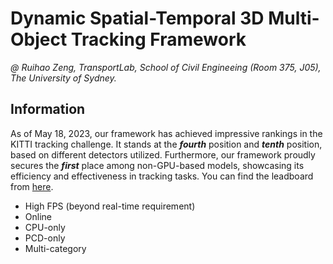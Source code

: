 # Dynamic Spatial-Temporal 3D Multi-Object Tracking Framework
*@ Ruihao Zeng, TransportLab, School of Civil Engineeing (Room 375, J05), The University of Sydney.*

## Information

As of May 18, 2023, our framework has achieved impressive rankings in the KITTI tracking challenge. It stands at the **_fourth_** position and **_tenth_** position, based on different detectors utilized. Furthermore, our framework proudly secures the **_first_** place among non-GPU-based models, showcasing its efficiency and effectiveness in tracking tasks. You can find the leadboard from [here](https://www.cvlibs.net/datasets/kitti/eval_tracking.php).
- High FPS (beyond real-time requirement)
- Online
- CPU-only
- PCD-only
- Multi-category
